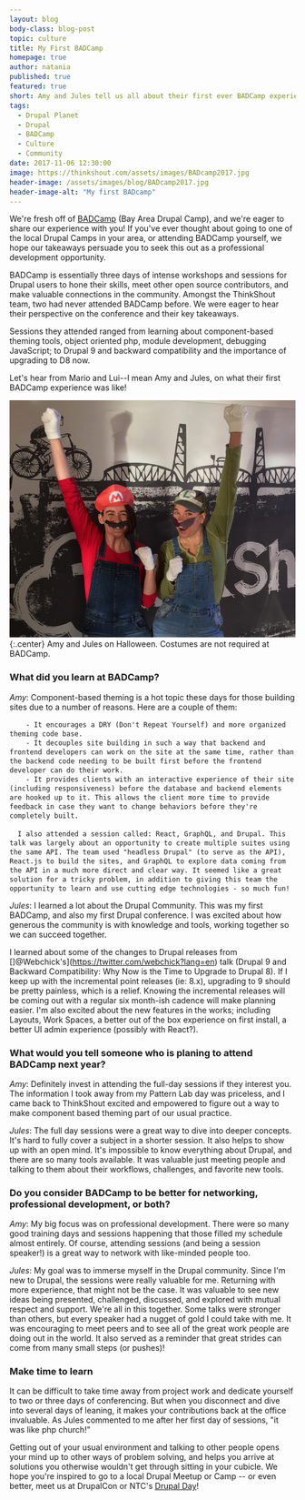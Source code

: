 ```yaml
---
layout: blog
body-class: blog-post
topic: culture
title: My First BADCamp
homepage: true
author: natania
published: true
featured: true
short: Amy and Jules tell us all about their first ever BADCamp experience!
tags:
  - Drupal Planet
  - Drupal
  - BADCamp
  - Culture
  - Community
date: 2017-11-06 12:30:00
image: https://thinkshout.com/assets/images/BADcamp2017.jpg
header-image: /assets/images/blog/BADcamp2017.jpg
header-image-alt: "My first BADcamp"
---
```


We're fresh off of [BADCamp](https://2017.badcamp.net/) (Bay Area Drupal Camp), and we're eager to share our experience with you! If you've ever thought about going to one of the local Drupal Camps in your area, or attending BADCamp yourself, we hope our takeaways persuade you to seek this out as a professional development opportunity.

BADCamp is essentially three days of intense workshops and sessions for Drupal users to hone their skills, meet other open source contributors, and make valuable connections in the community. Amongst the ThinkShout team, two had never attended BADCamp before. We were eager to hear their perspective on the conference and their key takeaways.

Sessions they attended ranged from learning about component-based theming tools, object oriented php, module development, debugging JavaScript; to Drupal 9 and backward compatibility and the importance of upgrading to D8 now.

Let's hear from Mario and Lui--I mean Amy and Jules, on what their first BADCamp experience was like!

![Amy and Jules](/assets/images/blog/marioluigi.jpg)
{:.center}
<span class="caption"><i class="fa fa-caret-up"></i>Amy and Jules on Halloween. Costumes are not required at BADCamp.</span>

### What did you learn at BADCamp?
_Amy_: Component-based theming is a hot topic these days for those building sites due to a number of reasons. Here are a couple of them:

        - It encourages a DRY (Don't Repeat Yourself) and more organized theming code base.
        - It decouples site building in such a way that backend and frontend developers can work on the site at the same time, rather than the backend code needing to be built first before the frontend developer can do their work.
        - It provides clients with an interactive experience of their site (including responsiveness) before the database and backend elements are hooked up to it. This allows the client more time to provide feedback in case they want to change behaviors before they're completely built.

      I also attended a session called: React, GraphQL, and Drupal. This talk was largely about an opportunity to create multiple suites using the same API. The team used "headless Drupal" (to serve as the API), React.js to build the sites, and GraphQL to explore data coming from the API in a much more direct and clear way. It seemed like a great solution for a tricky problem, in addition to giving this team the opportunity to learn and use cutting edge technologies - so much fun!

_Jules_: I learned a lot about the Drupal Community. This was my first BADCamp, and also my first Drupal conference. I was excited about how generous the community is with knowledge and tools, working together so we can succeed together.

I learned about some of the changes to Drupal releases from []@Webchick's](https://twitter.com/webchick?lang=en) talk (Drupal 9 and Backward Compatibility: Why Now is the Time to Upgrade to Drupal 8). If I keep up with the incremental point releases (ie: 8.x), upgrading to 9 should be pretty painless, which is a relief. Knowing the incremental releases will be coming out with a regular six month-ish cadence will make planning easier. I'm also excited about the new features in the works; including Layouts, Work Spaces, a better out of the box experience on first install, a better UI admin experience (possibly with React?).

### What would you tell someone who is planing to attend BADCamp next year?
_Amy_: Definitely invest in attending the full-day sessions if they interest you. The information I took away from my Pattern Lab day was priceless, and I came back to ThinkShout excited and empowered to figure out a way to make component based theming part of our usual practice.

_Jules_: The full day sessions were a great way to dive into deeper concepts. It's hard to fully cover a subject in a shorter session. It also helps to show up with an open mind. It's impossible to know everything about Drupal, and there are so many tools available. It was valuable just meeting people and talking to them about their workflows, challenges, and favorite new tools.

### Do you consider BADCamp to be better for networking, professional development, or both?
_Amy_: My big focus was on professional development. There were so many good training days and sessions happening that those filled my schedule almost entirely. Of course, attending sessions (and being a session speaker!) is a great way to network with like-minded people too.

_Jules_: My goal was to immerse myself in the Drupal community. Since I'm new to Drupal, the sessions were really valuable for me. Returning with more experience, that might not be the case. It was valuable to see new ideas being presented, challenged, discussed, and explored with mutual respect and support. We're all in this together. Some talks were stronger than others, but every speaker had a nugget of gold I could take with me. It was encouraging to meet peers and to see all of the great work people are doing out in the world. It also served as a reminder that great strides can come from many small steps (or pushes)!

### Make time to learn

It can be difficult to take time away from project work and dedicate yourself to two or three days of conferencing. But when you disconnect and dive into several days of leaning, it makes your contributions back at the office invaluable. As Jules commented to me after her first day of sessions, "it was like php church!"

Getting out of your usual environment and talking to other people opens your mind up to other ways of problem solving, and helps you arrive at solutions you otherwise wouldn't get through sitting in your cubicle. We hope you're inspired to go to a local Drupal Meetup or Camp -- or even better, meet us at DrupalCon or NTC's [Drupal Day](http://ntcdrupalday.org/)!
